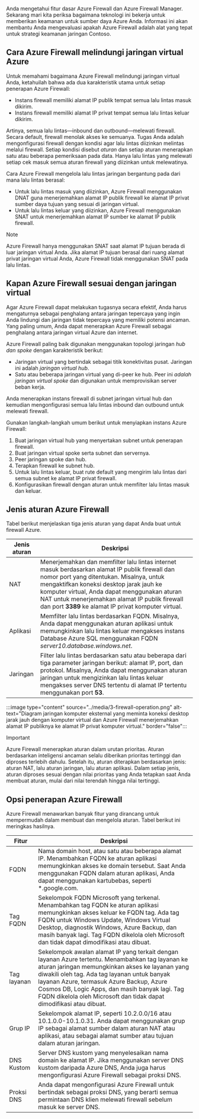 Anda mengetahui fitur dasar Azure Firewall dan Azure Firewall Manager. Sekarang mari kita periksa bagaimana teknologi ini bekerja untuk memberikan keamanan untuk sumber daya Azure Anda. Informasi ini akan membantu Anda mengevaluasi apakah Azure Firewall adalah alat yang tepat untuk strategi keamanan jaringan Contoso.

## <a name="how-azure-firewall-protects-an-azure-virtual-network"></a>Cara Azure Firewall melindungi jaringan virtual Azure

Untuk memahami bagaimana Azure Firewall melindungi jaringan virtual Anda, ketahuilah bahwa ada dua karakteristik utama untuk setiap penerapan Azure Firewall:

- Instans firewall memiliki alamat IP publik tempat semua lalu lintas masuk dikirim.
- Instans firewall memiliki alamat IP privat tempat semua lalu lintas keluar dikirim.

Artinya, semua lalu lintas—inbound dan outbound—melewati firewall. Secara default, firewall menolak akses ke semuanya. Tugas Anda adalah mengonfigurasi firewall dengan kondisi agar lalu lintas diizinkan melintas melalui firewall. Setiap kondisi disebut *aturan* dan setiap aturan menerapkan satu atau beberapa pemeriksaan pada data. Hanya lalu lintas yang melewati setiap cek masuk semua aturan firewall yang diizinkan untuk melewatinya.

Cara Azure Firewall mengelola lalu lintas jaringan bergantung pada dari mana lalu lintas berasal:

- Untuk lalu lintas masuk yang diizinkan, Azure Firewall menggunakan DNAT guna menerjemahkan alamat IP publik firewall ke alamat IP privat sumber daya tujuan yang sesuai di jaringan virtual.
- Untuk lalu lintas keluar yang diizinkan, Azure Firewall menggunakan SNAT untuk menerjemahkan alamat IP sumber ke alamat IP publik firewall.

> [!NOTE]
> Azure Firewall hanya menggunakan SNAT saat alamat IP tujuan berada di luar jaringan virtual Anda. Jika alamat IP tujuan berasal dari ruang alamat privat jaringan virtual Anda, Azure Firewall tidak menggunakan SNAT pada lalu lintas.

## <a name="where-azure-firewall-fits-into-a-virtual-network"></a>Kapan Azure Firewall sesuai dengan jaringan virtual

Agar Azure Firewall dapat melakukan tugasnya secara efektif, Anda harus mengaturnya sebagai penghalang antara jaringan tepercaya yang ingin Anda lindungi dan jaringan tidak tepercaya yang memiliki potensi ancaman. Yang paling umum, Anda dapat menerapkan Azure Firewall sebagai penghalang antara jaringan virtual Azure dan internet.

Azure Firewall paling baik digunakan menggunakan topologi jaringan *hub dan spoke* dengan karakteristik berikut:

- Jaringan virtual yang bertindak sebagai titik konektivitas pusat. Jaringan ini adalah *jaringan virtual hub*.
- Satu atau beberapa jaringan virtual yang di-peer ke hub. Peer ini *adalah jaringan virtual spoke* dan digunakan untuk memprovisikan server beban kerja.

Anda menerapkan instans firewall di subnet jaringan virtual hub dan kemudian mengonfigurasi semua lalu lintas inbound dan outbound untuk melewati firewall.

Gunakan langkah-langkah umum berikut untuk menyiapkan instans Azure Firewall:

1. Buat jaringan virtual hub yang menyertakan subnet untuk penerapan firewall.
1. Buat jaringan virtual spoke serta subnet dan servernya.
1. Peer jaringan spoke dan hub.
1. Terapkan firewall ke subnet hub.
1. Untuk lalu lintas keluar, buat rute default yang mengirim lalu lintas dari semua subnet ke alamat IP privat firewall.
1. Konfigurasikan firewall dengan aturan untuk memfilter lalu lintas masuk dan keluar.

## <a name="azure-firewall-rule-types"></a>Jenis aturan Azure Firewall

Tabel berikut menjelaskan tiga jenis aturan yang dapat Anda buat untuk firewall Azure.

|Jenis aturan  |Deskripsi  |
|---------|---------|
|NAT     |Menerjemahkan dan memfilter lalu lintas internet masuk berdasarkan alamat IP publik firewall dan nomor port yang ditentukan. Misalnya, untuk mengaktifkan koneksi desktop jarak jauh ke komputer virtual, Anda dapat menggunakan aturan NAT untuk menerjemahkan alamat IP publik firewall dan port **3389** ke alamat IP privat komputer virtual.        |
|Aplikasi     |Memfilter lalu lintas berdasarkan FQDN. Misalnya, Anda dapat menggunakan aturan aplikasi untuk memungkinkan lalu lintas keluar mengakses instans Database Azure SQL menggunakan FQDN *server10.database.windows.net*.         |
|Jaringan     |Filter lalu lintas berdasarkan satu atau beberapa dari tiga parameter jaringan berikut: alamat IP, port, dan protokol. Misalnya, Anda dapat menggunakan aturan jaringan untuk mengizinkan lalu lintas keluar mengakses server DNS tertentu di alamat IP tertentu menggunakan port **53**.  |

:::image type="content" source="../media/3-firewall-operation.png" alt-text="Diagram jaringan komputer eksternal yang meminta koneksi desktop jarak jauh dengan komputer virtual dan Azure Firewall menerjemahkan alamat IP publiknya ke alamat IP privat komputer virtual." border="false":::

> [!IMPORTANT]
> Azure Firewall menerapkan aturan dalam urutan prioritas. Aturan berdasarkan inteligensi ancaman selalu diberikan prioritas tertinggi dan diproses terlebih dahulu. Setelah itu, aturan diterapkan berdasarkan jenis: aturan NAT, lalu aturan jaringan, lalu aturan aplikasi. Dalam setiap jenis, aturan diproses sesuai dengan nilai prioritas yang Anda tetapkan saat Anda membuat aturan, mulai dari nilai terendah hingga nilai tertinggi.

## <a name="azure-firewall-deployment-options"></a>Opsi penerapan Azure Firewall

Azure Firewall menawarkan banyak fitur yang dirancang untuk mempermudah dalam membuat dan mengelola aturan. Tabel berikut ini meringkas hasilnya.

|Fitur  |Deskripsi  |
|---------|---------|
|FQDN     |Nama domain host, atau satu atau beberapa alamat IP. Menambahkan FQDN ke aturan aplikasi memungkinkan akses ke domain tersebut. Saat Anda menggunakan FQDN dalam aturan aplikasi, Anda dapat menggunakan kartubebas, seperti *.google.com.        |
|Tag FQDN     |Sekelompok FQDN Microsoft yang terkenal. Menambahkan tag FQDN ke aturan aplikasi memungkinkan akses keluar ke FQDN tag. Ada tag FQDN untuk Windows Update, Windows Virtual Desktop, diagnostik Windows, Azure Backup, dan masih banyak lagi. Tag FQDN dikelola oleh Microsoft dan tidak dapat dimodifikasi atau dibuat.       |
|Tag layanan     |Sekelompok awalan alamat IP yang terkait dengan layanan Azure tertentu. Menambahkan tag layanan ke aturan jaringan memungkinkan akses ke layanan yang diwakili oleh tag. Ada tag layanan untuk banyak layanan Azure, termasuk Azure Backup, Azure Cosmos DB, Logic Apps, dan masih banyak lagi. Tag FQDN dikelola oleh Microsoft dan tidak dapat dimodifikasi atau dibuat.        |
|Grup IP     |Sekelompok alamat IP, seperti 10.2.0.0/16 atau 10.1.0.0-10.1.0.31. Anda dapat menggunakan grup IP sebagai alamat sumber dalam aturan NAT atau aplikasi, atau sebagai alamat sumber atau tujuan dalam aturan jaringan.        |
|DNS Kustom     |Server DNS kustom yang menyelesaikan nama domain ke alamat IP. Jika menggunakan server DNS kustom daripada Azure DNS, Anda juga harus mengonfigurasi Azure Firewall sebagai proksi DNS.        |
|Proksi DNS     |Anda dapat mengonfigurasi Azure Firewall untuk bertindak sebagai proksi DNS, yang berarti semua permintaan DNS klien melewati firewall sebelum masuk ke server DNS.        |
